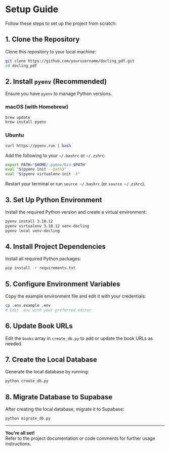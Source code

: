 # Setup Guide

Follow these steps to set up the project from scratch:

## 1. Clone the Repository

Clone this repository to your local machine:

```sh
git clone https://github.com/yourusername/docling_pdf.git
cd docling_pdf
```

## 2. Install `pyenv` (Recommended)

Ensure you have `pyenv` to manage Python versions.

### macOS (with Homebrew)

```sh
brew update
brew install pyenv
```

### Ubuntu

```sh
curl https://pyenv.run | bash
```

Add the following to your `~/.bashrc` or `~/.zshrc`:

```sh
export PATH="$HOME/.pyenv/bin:$PATH"
eval "$(pyenv init --path)"
eval "$(pyenv virtualenv-init -)"
```

Restart your terminal or run `source ~/.bashrc` (or `source ~/.zshrc`).

## 3. Set Up Python Environment

Install the required Python version and create a virtual environment:

```sh
pyenv install 3.10.12
pyenv virtualenv 3.10.12 venv-docling
pyenv local venv-docling
```

## 4. Install Project Dependencies

Install all required Python packages:

```sh
pip install -r requirements.txt
```

## 5. Configure Environment Variables

Copy the example environment file and edit it with your credentials:

```sh
cp .env.example .env
# Edit .env with your preferred editor
```

## 6. Update Book URLs

Edit the `books` array in `create_db.py` to add or update the book URLs as needed.

## 7. Create the Local Database

Generate the local database by running:

```sh
python create_db.py
```

## 8. Migrate Database to Supabase

After creating the local database, migrate it to Supabase:

```sh
python migrate_db.py
```

---

**You're all set!**  
Refer to the project documentation or code comments for further usage instructions.